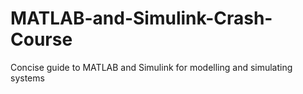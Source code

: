 # MATLAB-and-Simulink-Crash-Course
 Concise guide to MATLAB and Simulink for modelling and simulating systems 
